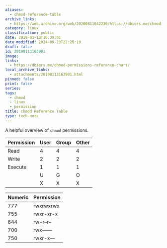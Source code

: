 ```yaml
---
aliases:
  - chmod-reference-table
archive_links:
  - https://web.archive.org/web/20200811042230/https://dbiers.me/chmod-permissions-reference-chart/
category: linux
classification: public
date: 2019-01-13T16:39:01
date_modified: 2024-09-23T22:28:19
draft: false
id: 20190113163901
image: 
links:
  - https://dbiers.me/chmod-permissions-reference-chart/
local_archive_links:
  - attachments/20190113163901.html
pinned: false
print: false
series: 
tags:
  - chmod
  - linux
  - permission
title: chmod Reference Table
type: tech-note
---
```


A helpful overview of `chmod` permissions.

| Permission | User | Group | Other |
|------------|------|-------|-------|
| Read       | 4    | 4     | 4     |
| Write      | 2    | 2     | 2     |
| Execute    | 1    | 1     | 1     |
|            | U    | G     | O     |
|            | X    | X     | X     |

| Numeric | Permission |
|---------|------------|
| 777     | rwxrwxrwx  |
| 755     | rwxr-xr-x  |
| 644     | rw-r–r–    |
| 700     | rwx——      |
| 750     | rwxr-x—    |

